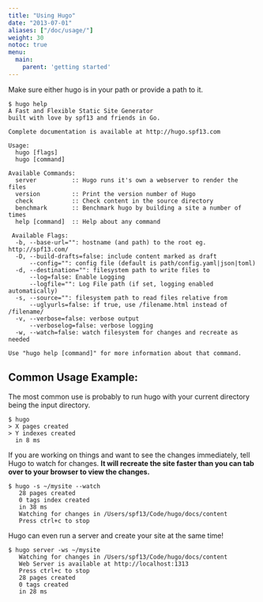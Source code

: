```yaml
---
title: "Using Hugo"
date: "2013-07-01"
aliases: ["/doc/usage/"]
weight: 30
notoc: true
menu:
  main:
    parent: 'getting started'
---
```


Make sure either hugo is in your path or provide a path to it.

    $ hugo help
    A Fast and Flexible Static Site Generator
    built with love by spf13 and friends in Go.

    Complete documentation is available at http://hugo.spf13.com

    Usage:
      hugo [flags]
      hugo [command]

    Available Commands:
      server          :: Hugo runs it's own a webserver to render the files
      version         :: Print the version number of Hugo
      check           :: Check content in the source directory
      benchmark       :: Benchmark hugo by building a site a number of times
      help [command]  :: Help about any command

     Available Flags:
      -b, --base-url="": hostname (and path) to the root eg. http://spf13.com/
      -D, --build-drafts=false: include content marked as draft
          --config="": config file (default is path/config.yaml|json|toml)
      -d, --destination="": filesystem path to write files to
          --log=false: Enable Logging
          --logfile="": Log File path (if set, logging enabled automatically)
      -s, --source="": filesystem path to read files relative from
          --uglyurls=false: if true, use /filename.html instead of /filename/
      -v, --verbose=false: verbose output
          --verboselog=false: verbose logging
      -w, --watch=false: watch filesystem for changes and recreate as needed

    Use "hugo help [command]" for more information about that command.

## Common Usage Example:

The most common use is probably to run hugo with your current
directory being the input directory.


    $ hugo
    > X pages created
    > Y indexes created
      in 8 ms


If you are working on things and want to see the changes
immediately, tell Hugo to watch for changes. **It will
recreate the site faster than you can tab over to
your browser to view the changes.**

    $ hugo -s ~/mysite --watch
       28 pages created
       0 tags index created
       in 38 ms
       Watching for changes in /Users/spf13/Code/hugo/docs/content
       Press ctrl+c to stop

Hugo can even run a server and create your site at the same time!

    $ hugo server -ws ~/mysite
       Watching for changes in /Users/spf13/Code/hugo/docs/content
       Web Server is available at http://localhost:1313
       Press ctrl+c to stop
       28 pages created
       0 tags created
       in 28 ms

